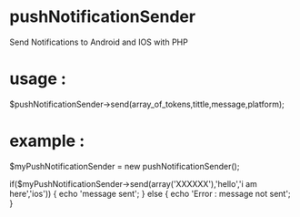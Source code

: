 # pushNotificationSender
Send Notifications to Android and IOS with PHP

# usage :

$pushNotificationSender->send(array_of_tokens,tittle,message,platform);

# example :

$myPushNotificationSender = new pushNotificationSender();

if($myPushNotificationSender->send(array('XXXXXX'),'hello','i am here','ios')) 
{
  echo 'message sent';
} else { 
  echo 'Error : message not sent';
}  
